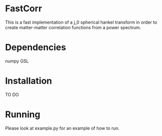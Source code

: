 # FastCorr
This is a fast implementation of a j_0 spherical hankel transform 
in order to create matter-matter correlation functions from a power spectrum.

# Dependencies
numpy
GSL

# Installation
TO DO

# Running
Please look at example.py for an example of how to run.